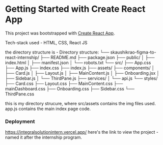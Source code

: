 # Getting Started with Create React App

This project was bootstrapped with [Create React App](https://github.com/facebook/create-react-app).

Tech-stack used - HTML, CSS, React JS

the directory structure is - 
Directory structure:
└── skaushikrao-figma-to-react-internship/
    ├── README.md
    ├── package.json
    ├── public/
    │   ├── index.html
    │   ├── manifest.json
    │   └── robots.txt
    └── src/
        ├── App.css
        ├── App.js
        ├── index.css
        ├── index.js
        ├── assets/
        ├── components/
        │   ├── Card.js
        │   ├── Layout.js
        │   ├── MainContent.js
        │   ├── Onboarding.jsx
        │   ├── Sidebar.js
        │   └── ThirdPane.js
        ├── services/
        │   └── api.js
        └── styles/
            ├── Card.css
            ├── Layout.css
            ├── MainContent.css
            ├── mainDashboard.css
            ├── Onboarding.css
            ├── Sidebar.css
            └── ThirdPane.css

this is my directory strucure, where src/assets contains the img files used. 
app.js contains the main index page code. 


### Deployment

https://integralsolutionintern.vercel.app/
here's the link to view the project - named it after the internship program. 


